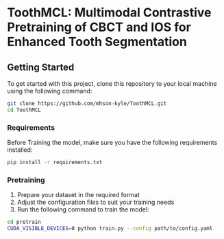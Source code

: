 # ToothMCL: Multimodal Contrastive Pretraining of CBCT and IOS for Enhanced Tooth Segmentation

## Getting Started

To get started with this project, clone this repository to your local machine using the following command:

```bash
git clone https://github.com/mhson-kyle/ToothMCL.git
cd ToothMCL
```

### Requirements
Before Training the model, make sure you have the following requirements installed:

```bash
pip install -r requirements.txt
```

### Pretraining
1. Prepare your dataset in the required format
2. Adjust the configuration files to suit your training needs
3. Run the following command to train the model:

```bash
cd pretrain
CUDA_VISIBLE_DEVICES=0 python train.py --config path/to/config.yaml
```